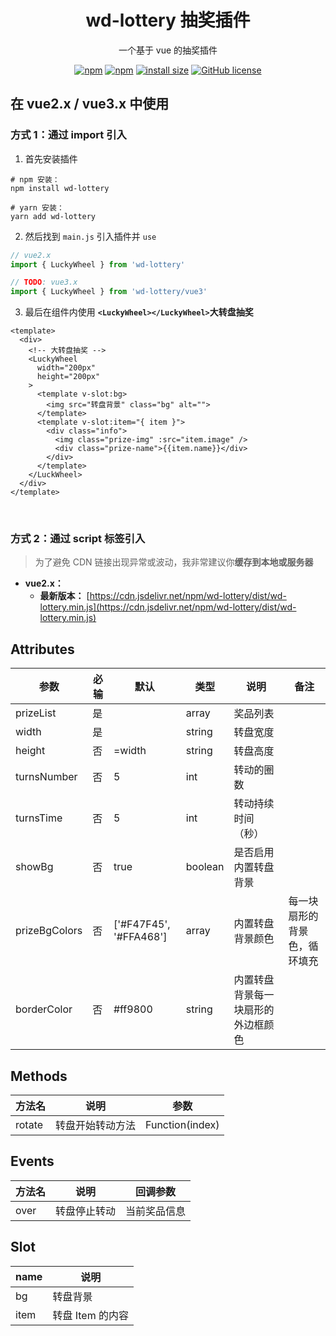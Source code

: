 <center>
<h1>wd-lottery 抽奖插件</h1>
<p>一个基于 vue 的抽奖插件</p>

  [![npm](https://img.shields.io/npm/v/wd-lottery.svg)](https://www.npmjs.com/package/wd-lottery)
  [![npm](https://img.shields.io/npm/dt/wd-lottery.svg)](https://www.npmjs.com/package/wd-lottery)
  [![install size](https://packagephobia.now.sh/badge?p=wd-lottery)](https://packagephobia.now.sh/result?p=wd-lottery)
  [![GitHub license](https://img.shields.io/github/license/gsangu/wd-lottery.svg)](https://github.com/gsangu/wd-lottery/blob/master/LICENSE)
</center>

## 在 vue2.x / vue3.x 中使用

### 方式 1：通过 import 引入

1. 首先安装插件

```shell
# npm 安装：
npm install wd-lottery

# yarn 安装：
yarn add wd-lottery
```

2. 然后找到 `main.js` 引入插件并 `use`

```js
// vue2.x
import { LuckyWheel } from 'wd-lottery'

// TODO: vue3.x 
import { LuckyWheel } from 'wd-lottery/vue3'
```

3. 最后在组件内使用 **`<LuckyWheel></LuckyWheel>`大转盘抽奖**

```vue
<template>
  <div>
    <!-- 大转盘抽奖 -->
    <LuckyWheel
      width="200px"
      height="200px"
    >
      <template v-slot:bg>
        <img src="转盘背景" class="bg" alt="">
      </template>
      <template v-slot:item="{ item }">
        <div class="info">
          <img class="prize-img" :src="item.image" />
          <div class="prize-name">{{item.name}}</div>
        </div>
      </template>
    </LuckWheel>
  </div>
</template>
```

<br />

### 方式 2：通过 script 标签引入

> 为了避免 CDN 链接出现异常或波动，我非常建议你**缓存到本地或服务器**

- **vue2.x：**
  - **最新版本：** [https://cdn.jsdelivr.net/npm/wd-lottery/dist/wd-lottery.min.js](https://cdn.jsdelivr.net/npm/wd-lottery/dist/wd-lottery.min.js)


## Attributes

| 参数 | 必输 | 默认 | 类型 | 说明 | 备注 |
|-----|------|-----|-----|-----|------|
| prizeList | 是 | | array | 奖品列表 | |
| width | 是 | | string | 转盘宽度| |
| height | 否 | =width | string | 转盘高度| |
| turnsNumber | 否 | 5 | int | 转动的圈数| | |
| turnsTime | 否 | 5 | int | 转动持续时间（秒）| |
| showBg | 否 | true | boolean | 是否启用内置转盘背景| |
| prizeBgColors | 否 | ['#F47F45', '#FFA468'] | array | 内置转盘背景颜色| 每一块扇形的背景色，循环填充 |
| borderColor | 否 | #ff9800 | string | 内置转盘背景每一块扇形的外边框颜色| |

## Methods
| 方法名 | 说明 | 参数 |
|-----|------|-----|
| rotate | 转盘开始转动方法 | Function(index) |

## Events
| 方法名 | 说明 | 回调参数 |
|-----|------|-----|
| over | 转盘停止转动 | 当前奖品信息 |

## Slot
| name | 说明 |
|-----|------|
| bg | 转盘背景 |
| item | 转盘 Item 的内容 |